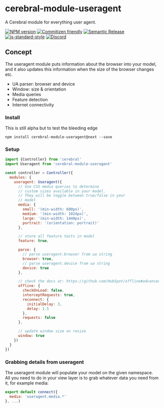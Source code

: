 # cerebral-module-useragent

A Cerebral module for everything user agent.

[![NPM version][npm-image]][npm-url]
[![Commitizen friendly][commitizen-image]][commitizen-url]
[![Semantic Release][semantic-release-image]][semantic-release-url]
[![js-standard-style][standard-image]][standard-url]
[![Discord][discord-image]][discord-url]

## Concept
The useragent module puts information about the browser into your model, and it also updates this information when the size of the browser changes etc.

- UA parser: browser and device
- Window: size & orientation
- Media queries
- Feature detection
- Internet connectivity

### Install
This is still alpha but to test the bleeding edge

`npm install cerebral-module-useragent@next --save`

### Setup
```js
import {Controller} from 'cerebral'
import Useragent from 'cerebral-module-useragent'

const controller = Controller({
  modules: {
    useragent: Useragent({
      // Use CSS media queries to determine
      // custom sizes available in your model.
      // They will be toggle between true/false in your
      // model
      media: {
        small: '(min-width: 600px)',
        medium: '(min-width: 1024px)',
        large: '(min-width: 1440px)',
        portrait: '(orientation: portrait)'
      },

      // store all feature tests in model
      feature: true,

      parse: {
        // parse useragent.browser from ua string
        browser: true,
        // parse useragent.device from ua string
        device: true
      },

      // check the docs at: https://github.com/HubSpot/offline#advanced
      offline: {
        checkOnLoad: false,
        interceptRequests: true,
        reconnect: {
          initialDelay: 3,
          delay: 1.5
        },
        requests: false
      },

      // update window size on resize
      window: true
    })
  }
})
```

### Grabbing details from useragent
The useragent module will populate your model on the given namespace. All you need to do in your view layer is to grab whatever data you need from it, for example media:

```javascript
export default connect({
  media: 'useragent.media.*'
}, ...)
```

[npm-image]: https://img.shields.io/npm/v/cerebral-module-useragent.svg?style=flat
[npm-url]: https://npmjs.org/package/cerebral-module-useragent
[commitizen-image]: https://img.shields.io/badge/commitizen-friendly-brightgreen.svg
[commitizen-url]: http://commitizen.github.io/cz-cli/
[semantic-release-image]: https://img.shields.io/badge/%20%20%F0%9F%93%A6%F0%9F%9A%80-semantic--release-e10079.svg?style=flat-square
[semantic-release-url]: https://github.com/semantic-release/semantic-release
[standard-image]: https://img.shields.io/badge/code%20style-standard-brightgreen.svg
[standard-url]: http://standardjs.com/
[discord-image]: https://img.shields.io/badge/discord-join%20chat-blue.svg
[discord-url]: https://discord.gg/0kIweV4bd2bwwsvH
